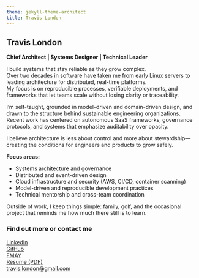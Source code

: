 ```yaml
---
theme: jekyll-theme-architect
title: Travis London
---
```


## Travis London

**Chief Architect | Systems Designer | Technical Leader**

I build systems that stay reliable as they grow complex.  
Over two decades in software have taken me from early Linux servers to leading architecture for distributed, real-time platforms.  
My focus is on reproducible processes, verifiable deployments, and frameworks that let teams scale without losing clarity or traceability.

I’m self-taught, grounded in model-driven and domain-driven design, and drawn to the structure behind sustainable engineering organizations.  
Recent work has centered on autonomous SaaS frameworks, governance protocols, and systems that emphasize auditability over opacity.

I believe architecture is less about control and more about stewardship—creating the conditions for engineers and products to grow safely.

**Focus areas:**

- Systems architecture and governance
- Distributed and event-driven design
- Cloud infrastructure and security (AWS, CI/CD, container scanning)
- Model-driven and reproducible development practices
- Technical mentorship and cross-team coordination

Outside of work, I keep things simple: family, golf, and the occasional project that reminds me how much there still is to learn.

### Find out more or contact me

[LinkedIn](https://linkedin.com/in/londontravis)  
[GitHub](https://github.com/travislondon)  
[FMAY](https://fmaysoftware.com)  
[Resume (PDF)](resume/Travis_London.pdf)  
[travis.london@gmail.com](mailto:travis.london@gmail.com)
